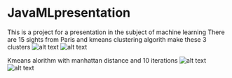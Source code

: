 # JavaMLpresentation
This is a project for a presentation in the subject of machine learning
There are 15 sights from Paris and  kmeans clustering algorith make these 3 clusters
![alt text](https://user-images.githubusercontent.com/36935403/49287345-d67b8300-f4a5-11e8-8dd5-858d9e920c01.PNG)
![alt text](https://user-images.githubusercontent.com/36935403/49287343-d4b1bf80-f4a5-11e8-8f10-ecd126a0ec73.PNG)

Kmeans alorithm with manhattan distance and 10 iterations
![alt text](https://user-images.githubusercontent.com/36935403/49287345-d67b8300-f4a5-11e8-8dd5-858d9e920c01.PNG)
![alt text](https://user-images.githubusercontent.com/36935403/49287520-7507e400-f4a6-11e8-8e71-286405758341.PNG)
